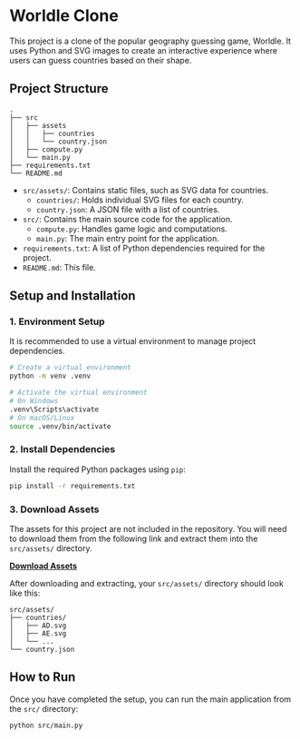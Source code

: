 # Worldle Clone

This project is a clone of the popular geography guessing game, Worldle. It uses Python and SVG images to create an interactive experience where users can guess countries based on their shape.

## Project Structure

```
.
├── src
│   ├── assets
│   │   ├── countries
│   │   └── country.json
│   ├── compute.py
│   └── main.py
├── requirements.txt
└── README.md
```

- `src/assets/`: Contains static files, such as SVG data for countries.
  - `countries/`: Holds individual SVG files for each country.
  - `country.json`: A JSON file with a list of countries.
- `src/`: Contains the main source code for the application.
  - `compute.py`: Handles game logic and computations.
  - `main.py`: The main entry point for the application.
- `requirements.txt`: A list of Python dependencies required for the project.
- `README.md`: This file.

## Setup and Installation

### 1. Environment Setup

It is recommended to use a virtual environment to manage project dependencies.

```bash
# Create a virtual environment
python -m venv .venv

# Activate the virtual environment
# On Windows
.venv\Scripts\activate
# On macOS/Linux
source .venv/bin/activate
```

### 2. Install Dependencies

Install the required Python packages using `pip`:

```bash
pip install -r requirements.txt
```

### 3. Download Assets

The assets for this project are not included in the repository. You will need to download them from the following link and extract them into the `src/assets/` directory.

**[Download Assets](https://drive.google.com/drive/folders/1T36PP8BZZI501U67Jd0buTQlu9ZLOSGW?usp=sharing)**

After downloading and extracting, your `src/assets/` directory should look like this:

```
src/assets/
├── countries/
│   ├── AD.svg
│   ├── AE.svg
│   └── ...
└── country.json
```

## How to Run

Once you have completed the setup, you can run the main application from the `src/` directory:

```bash
python src/main.py
```
